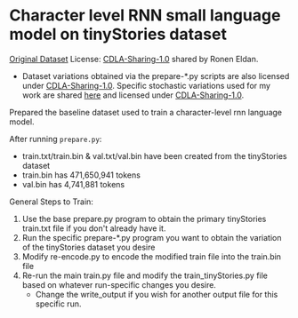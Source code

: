 # Character level RNN small language model on tinyStories dataset 

[Original Dataset](https://huggingface.co/datasets/roneneldan/TinyStories) License: [CDLA-Sharing-1.0](https://spdx.org/licenses/CDLA-Sharing-1.0.html) shared by Ronen Eldan.
- Dataset variations obtained via the prepare-*.py scripts are also licensed under [CDLA-Sharing-1.0](https://spdx.org/licenses/CDLA-Sharing-1.0.html). Specific stochastic variations used for my work are shared [here](https://drive.google.com/drive/folders/1gJi6v5nH314OkCwN8xj4oaCpGfy95GvS?usp=drive_link) and licensed under [CDLA-Sharing-1.0](https://spdx.org/licenses/CDLA-Sharing-1.0.html).

Prepared the baseline dataset used to train a character-level rnn language model.

After running `prepare.py`:
- train.txt/train.bin & val.txt/val.bin have been created from the tinyStories dataset
- train.bin has 471,650,941 tokens
- val.bin has 4,741,881 tokens

General Steps to Train:
1. Use the base prepare.py program to obtain the primary tinyStories train.txt file if you don't already have it.
2. Run the specific prepare-*.py program you want to obtain the variation of the tinyStories dataset you desire
3. Modify re-encode.py to encode the modified train file into the train.bin file
4. Re-run the main train.py file and modify the train_tinyStories.py file based on whatever run-specific changes you desire.
    - Change the write_output if you wish for another output file for this specific run.
